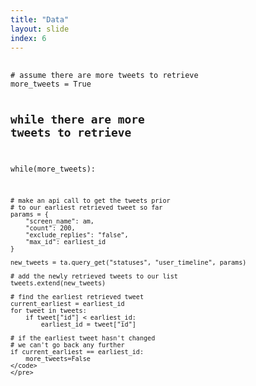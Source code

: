 ```yaml
---
title: "Data"
layout: slide
index: 6
---
```


<section>
    <pre>
    <code class="stretch">
# assume there are more tweets to retrieve
more_tweets = True

# while there are more tweets to retrieve
while(more_tweets):

    # make an api call to get the tweets prior
    # to our earliest retrieved tweet so far
    params = {
        "screen_name": am,
        "count": 200,
        "exclude_replies": "false",
        "max_id": earliest_id
    }

    new_tweets = ta.query_get("statuses", "user_timeline", params)

    # add the newly retrieved tweets to our list
    tweets.extend(new_tweets)

    # find the earliest retrieved tweet
    current_earliest = earliest_id
    for tweet in tweets:
        if tweet["id"] < earliest_id:
            earliest_id = tweet["id"]

    # if the earliest tweet hasn't changed
    # we can't go back any further
    if current_earliest == earliest_id:
        more_tweets=False
    </code>
    </pre>
</section>
